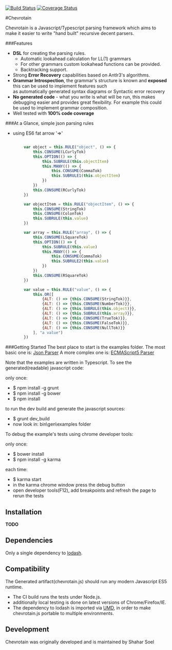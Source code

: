 [![Build Status](https://travis-ci.org/SAP/chevrotain.svg?branch=master)](https://travis-ci.org/SAP/chevrotain)
[![Coverage Status](https://coveralls.io/repos/SAP/chevrotain/badge.svg?branch=master)](https://coveralls.io/r/SAP/chevrotain?branch=master)

#Chevrotain

Chevrotain is a Javascript/Typescript parsing framework which aims to make it easier to write "hand built" recursive decent parsers.
   
###Features
  * **DSL** for creating the parsing rules.
    * Automatic lookahead calculation for LL(1) grammars
    * For other grammars custom lookahead functions can be provided.
    * Backtracking support.  
  * Strong **Error Recovery** capabilities based on Antlr3's algorithms.
  * **Grammar Introspection**, the grammar's structure is known and **exposed** this can be used to implement features such     
    as automatically generated syntax diagrams or Syntactic error recovery 
  * **No generated code** - what you write is what will be run, this makes debugging easier and provides great flexibility. For example this could be used to implement grammar composition.
   * Well tested with **100% code coverage** 
   
###At a Glance, simple json parsing rules

   * using ES6 fat arrow '=>'

   ```JavaScript
   
           var object = this.RULE("object", () => {
               this.CONSUME(LCurlyTok)
               this.OPTION(() => {
                   this.SUBRULE(this.objectItem)
                   this.MANY(() => {
                       this.CONSUME(CommaTok)
                       this.SUBRULE1(this.objectItem)
                   })
               })
               this.CONSUME(RCurlyTok)
           })
   
           var objectItem = this.RULE("objectItem", () => {
               this.CONSUME(StringTok)
               this.CONSUME(ColonTok)
               this.SUBRULE(this.value)
           })
   
           var array = this.RULE("array", () => {
               this.CONSUME(LSquareTok)
               this.OPTION(() => {
                   this.SUBRULE(this.value)
                   this.MANY(() => {
                       this.CONSUME(CommaTok)
                       this.SUBRULE2(this.value)
                   })
               })
               this.CONSUME(RSquareTok)
           })
   
           var value = this.RULE("value", () => {
               this.OR([
                   {ALT: () => {this.CONSUME(StringTok)}},
                   {ALT: () => {this.CONSUME(NumberTok)}},
                   {ALT: () => {this.SUBRULE(this.object)}},
                   {ALT: () => {this.SUBRULE(this.array)}},
                   {ALT: () => {this.CONSUME(TrueTok)}},
                   {ALT: () => {this.CONSUME(FalseTok)}},
                   {ALT: () => {this.CONSUME(NullTok)}}
               ], "a value")
           })
   ```      

###Getting Started
The best place to start is the examples folder.
The most basic one is: [Json Parser](https://github.com/SAP/chevrotain/blob/master/examples/json/json_parser.ts)
A more complex one is: [ECMAScript5 Parser](https://github.com/SAP/chevrotain/blob/master/examples/examples/ecmascript5_parser.ts)

Note that the examples are written in Typescript.
To see the generated(readable) javascript code: 

only once:
* $ npm install -g grunt
* $ npm install -g bower
* $ npm install

to run the dev build and generate the javascript sources:
* $ grunt dev_build
* now look in: bin\gen\examples folder

To debug the example's tests using chrome developer tools:

only once:
* $ bower install
* $ npm install -g karma

each time:
* $ karma start
* in the karma chrome window press the debug button   
* open developer tools(F12), add breakpoints and refresh the page to rerun the tests

Installation
------------
**TODO**

Dependencies
-------------
Only a single dependency to [lodash](https://lodash.com/).

Compatibility
-------------
The Generated artifact(chevrotain.js) should run any modern Javascript ES5 runtime. 
* The CI build runs the tests under Node.js.
* additionally local testing is done on latest versions of Chrome/Firefox/IE.
* The dependency to lodash is imported via [UMD](https://github.com/umdjs/umd),
  in order to make chevrotain.js portable to multiple environments.
  

Development
-----------
Chevrotain was originally developed and is maintained by Shahar Soel